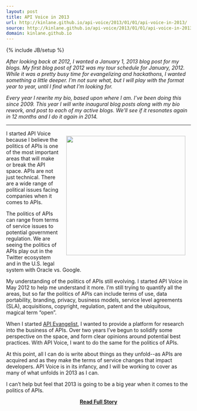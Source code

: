 ```yaml
---
layout: post
title: API Voice in 2013
url: http://kinlane.github.io/api-voice/2013/01/01/api-voice-in-2013/
source: http://kinlane.github.io/api-voice/2013/01/01/api-voice-in-2013/
domain: kinlane.github.io
---
```

{% include JB/setup %}<p><p><em>After looking back at 2012, I wanted a January 1, 2013 blog post for my blogs.  My first blog post of 2012 was my tour schedule for January, 2012.  While it was a pretty busy time for evangelizing and hackathons, I wanted something a little deeper.  I&rsquo;m not sure what, but I will play with the format year to year, until I find what I&rsquo;m looking for.</em></p>
<p><em>Every year I rewrite my bio, based upon where I am.  I&rsquo;ve been doing this since 2009.   This year I will write inaugural blog posts along with my bio rework, and post to each of my active blogs.  We&rsquo;ll see if it resonates again in 12 months and I do it again in 2014.</em></p>
<hr />
<p><img style="padding: 15px;" src="https://s3.amazonaws.com/kinlane-productions/api-voice/Tag-Cloud-API-Voice.png" alt="" width="325" align="right" /></p>
<p>I started API Voice because I believe the politics of APIs is one of the most important areas that will make or break the API space.  APIs are not just technical.  There are a wide range of political issues facing companies when it comes to APIs.</p>
<p>The politics of APIs can range from terms of service issues to potential government regulation.  We are seeing the politics of APIs play out in the Twitter ecosystem and in the U.S. legal system with Oracle vs. Google.</p>
<p>My understanding of the politics of APIs still evolving.  I started API Voice in May 2012 to help me understand it more.  I&rsquo;m still trying to quantify all the areas, but so far the politics of APIs can include terms of use, data portability, branding, privacy, business models, service level agreements (SLA), acquisitions, copyright, regulation, patent and the ubiquitous, magical term &ldquo;open&rdquo;.</p>
<p>When I started <a title="API Evangelist" href="http://apievangelist.com">API Evangelist</a>, I wanted to provide a platform for research into the business of APIs.  Over two years I&rsquo;ve begun to solidify some perspective on the space, and form clear opinions around potential best practices.  With API Voice, I want to do the same for the politics of APIs.</p>
<p>At this point, all I can do is write about things as they unfold--as APIs are acquired and as they make the terms of service changes that impact developers.  API Voice is in its infancy, and I will be working to cover as many of what unfolds in 2013 as I can.</p>
<p>I can&rsquo;t help but feel that 2013 is going to be a big year when it comes to the politics of APIs.</p></p>
<center><p><a href="http://kinlane.github.io/api-voice/2013/01/01/api-voice-in-2013/" style='padding:25px; font-sze:18px; font-weight: bold;'>Read Full Story</a></p></center>

